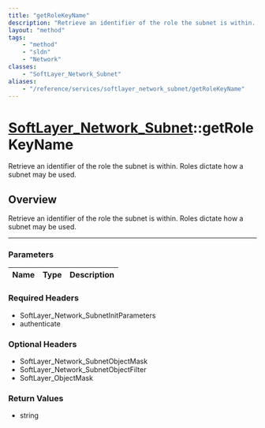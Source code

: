 ```yaml
---
title: "getRoleKeyName"
description: "Retrieve an identifier of the role the subnet is within. Roles dictate how a subnet may be used."
layout: "method"
tags:
    - "method"
    - "sldn"
    - "Network"
classes:
    - "SoftLayer_Network_Subnet"
aliases:
    - "/reference/services/softlayer_network_subnet/getRoleKeyName"
---
```

# [SoftLayer_Network_Subnet](/reference/services/SoftLayer_Network_Subnet)::getRoleKeyName


Retrieve an identifier of the role the subnet is within. Roles dictate how a subnet may be used.


## Overview 
Retrieve an identifier of the role the subnet is within. Roles dictate how a subnet may be used.

-----

### Parameters 
|Name | Type | Description |
| --- | --- | --- |


### Required Headers
* SoftLayer_Network_SubnetInitParameters
* authenticate


### Optional Headers
* SoftLayer_Network_SubnetObjectMask
* SoftLayer_Network_SubnetObjectFilter
* SoftLayer_ObjectMask

### Return Values
* string




